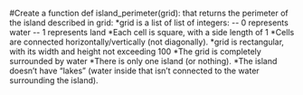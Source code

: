 #Create a function def island_perimeter(grid): that returns the perimeter of the island described in grid:
*grid is a list of list of integers: -- 0 represents water -- 1 represents land
*Each cell is square, with a side length of 1
*Cells are connected horizontally/vertically (not diagonally).
*grid is rectangular, with its width and height not exceeding 100
*The grid is completely surrounded by water
*There is only one island (or nothing).
*The island doesn’t have “lakes” (water inside that isn’t connected to the water surrounding the island).
